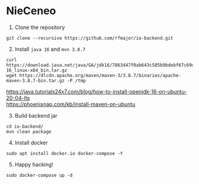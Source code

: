 # NieCeneo

1. Clone the repository

```
git clone --recursive https://github.com/rfmajor/io-backend.git
```

2. Install `java 16` and `mvn 3.8.7`

```
curl https://download.java.net/java/GA/jdk16/7863447f0ab643c585b9bdebf67c69db/36/GPL/openjdk-16_linux-x64_bin.tar.gz
wget https://dlcdn.apache.org/maven/maven-3/3.8.7/binaries/apache-maven-3.8.7-bin.tar.gz -P /tmp
```

https://java.tutorials24x7.com/blog/how-to-install-openjdk-16-on-ubuntu-20-04-lts \
https://phoenixnap.com/kb/install-maven-on-ubuntu 

3. Build backend jar

```
cd io-backend/
mvn clean package
```

4. Install docker

```
sudo apt install docker.io docker-compose -Y
```

5. Happy hacking!

```
sudo docker-compose up -d
```
